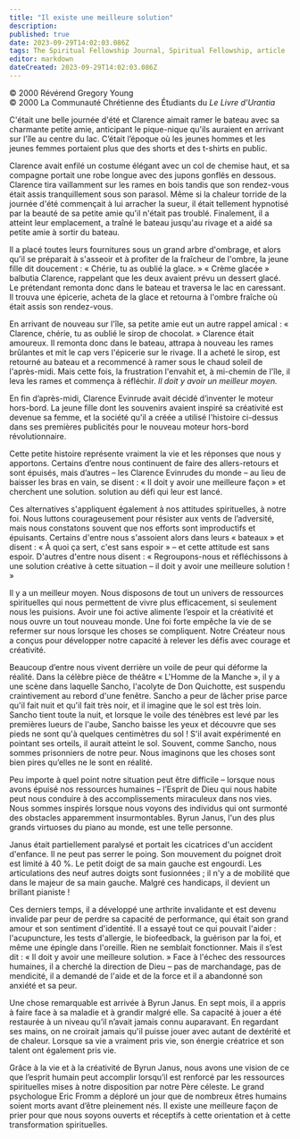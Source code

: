 ```yaml
---
title: "Il existe une meilleure solution"
description: 
published: true
date: 2023-09-29T14:02:03.086Z
tags: The Spiritual Fellowship Journal, Spiritual Fellowship, article
editor: markdown
dateCreated: 2023-09-29T14:02:03.086Z
---
```


<p class="v-card v-sheet theme--light gray lighten-3 px-2">© 2000 Révérend Gregory Young<br>© 2000 La Communauté Chrétienne des Étudiants du <i>Le Livre d'Urantia</i ></p>


C'était une belle journée d'été et Clarence aimait ramer le bateau avec sa charmante petite amie, anticipant le pique-nique qu'ils auraient en arrivant sur l'île au centre du lac. C’était l’époque où les jeunes hommes et les jeunes femmes portaient plus que des shorts et des t-shirts en public.

Clarence avait enfilé un costume élégant avec un col de chemise haut, et sa compagne portait une robe longue avec des jupons gonflés en dessous. Clarence tira vaillamment sur les rames en bois tandis que son rendez-vous était assis tranquillement sous son parasol. Même si la chaleur torride de la journée d'été commençait à lui arracher la sueur, il était tellement hypnotisé par la beauté de sa petite amie qu'il n'était pas troublé. Finalement, il a atteint leur emplacement, a traîné le bateau jusqu'au rivage et a aidé sa petite amie à sortir du bateau.

Il a placé toutes leurs fournitures sous un grand arbre d'ombrage, et alors qu'il se préparait à s'asseoir et à profiter de la fraîcheur de l'ombre, la jeune fille dit doucement : « Chérie, tu as oublié la glace. » « Crème glacée » balbutia Clarence, rappelant que les deux avaient prévu un dessert glacé. Le prétendant remonta donc dans le bateau et traversa le lac en caressant. Il trouva une épicerie, acheta de la glace et retourna à l'ombre fraîche où était assis son rendez-vous.

En arrivant de nouveau sur l'île, sa petite amie eut un autre rappel amical : « Clarence, chérie, tu as oublié le sirop de chocolat. » Clarence était amoureux. Il remonta donc dans le bateau, attrapa à nouveau les rames brûlantes et mit le cap vers l'épicerie sur le rivage. Il a acheté le sirop, est retourné au bateau et a recommencé à ramer sous le chaud soleil de l'après-midi. Mais cette fois, la frustration l'envahit et, à mi-chemin de l'île, il leva les rames et commença à réfléchir. _Il doit y avoir un meilleur moyen._

En fin d’après-midi, Clarence Evinrude avait décidé d’inventer le moteur hors-bord. La jeune fille dont les souvenirs avaient inspiré sa créativité est devenue sa femme, et la société qu'il a créée a utilisé l'histoire ci-dessus dans ses premières publicités pour le nouveau moteur hors-bord révolutionnaire.

Cette petite histoire représente vraiment la vie et les réponses que nous y apportons. Certains d’entre nous continuent de faire des allers-retours et sont épuisés, mais d’autres – les Clarence Evinrudes du monde – au lieu de baisser les bras en vain, se disent : « Il doit y avoir une meilleure façon » et cherchent une solution. solution au défi qui leur est lancé.

Ces alternatives s'appliquent également à nos attitudes spirituelles, à notre foi. Nous luttons courageusement pour résister aux vents de l’adversité, mais nous constatons souvent que nos efforts sont improductifs et épuisants. Certains d'entre nous s'assoient alors dans leurs « bateaux » et disent : « À quoi ça sert, c'est sans espoir » – et cette attitude est sans espoir. D'autres d'entre nous disent : « Regroupons-nous et réfléchissons à une solution créative à cette situation – il doit y avoir une meilleure solution ! »

Il y a un meilleur moyen. Nous disposons de tout un univers de ressources spirituelles qui nous permettent de vivre plus efficacement, si seulement nous les puisions. Avoir une foi active alimente l’espoir et la créativité et nous ouvre un tout nouveau monde. Une foi forte empêche la vie de se refermer sur nous lorsque les choses se compliquent. Notre Créateur nous a conçus pour développer notre capacité à relever les défis avec courage et créativité.

Beaucoup d’entre nous vivent derrière un voile de peur qui déforme la réalité. Dans la célèbre pièce de théâtre « L'Homme de la Manche », il y a une scène dans laquelle Sancho, l'acolyte de Don Quichotte, est suspendu craintivement au rebord d'une fenêtre. Sancho a peur de lâcher prise parce qu'il fait nuit et qu'il fait très noir, et il imagine que le sol est très loin. Sancho tient toute la nuit, et lorsque le voile des ténèbres est levé par les premières lueurs de l'aube, Sancho baisse les yeux et découvre que ses pieds ne sont qu'à quelques centimètres du sol ! S'il avait expérimenté en pointant ses orteils, il aurait atteint le sol. Souvent, comme Sancho, nous sommes prisonniers de notre peur. Nous imaginons que les choses sont bien pires qu’elles ne le sont en réalité.

Peu importe à quel point notre situation peut être difficile – lorsque nous avons épuisé nos ressources humaines – l’Esprit de Dieu qui nous habite peut nous conduire à des accomplissements miraculeux dans nos vies. Nous sommes inspirés lorsque nous voyons des individus qui ont surmonté des obstacles apparemment insurmontables. Byrun Janus, l'un des plus grands virtuoses du piano au monde, est une telle personne.

Janus était partiellement paralysé et portait les cicatrices d'un accident d'enfance. Il ne peut pas serrer le poing. Son mouvement du poignet droit est limité à 40 %. Le petit doigt de sa main gauche est engourdi. Les articulations des neuf autres doigts sont fusionnées ; il n'y a de mobilité que dans le majeur de sa main gauche. Malgré ces handicaps, il devient un brillant pianiste !

Ces derniers temps, il a développé une arthrite invalidante et est devenu invalide par peur de perdre sa capacité de performance, qui était son grand amour et son sentiment d'identité. Il a essayé tout ce qui pouvait l'aider : l'acupuncture, les tests d'allergie, le biofeedback, la guérison par la foi, et même une épingle dans l'oreille. Rien ne semblait fonctionner. Mais il s’est dit : « Il doit y avoir une meilleure solution. » Face à l'échec des ressources humaines, il a cherché la direction de Dieu – pas de marchandage, pas de mendicité, il a demandé de l'aide et de la force et il a abandonné son anxiété et sa peur.

Une chose remarquable est arrivée à Byrun Janus. En sept mois, il a appris à faire face à sa maladie et à grandir malgré elle. Sa capacité à jouer a été restaurée à un niveau qu’il n’avait jamais connu auparavant. En regardant ses mains, on ne croirait jamais qu'il puisse jouer avec autant de dextérité et de chaleur. Lorsque sa vie a vraiment pris vie, son énergie créatrice et son talent ont également pris vie.

Grâce à la vie et à la créativité de Byrun Janus, nous avons une vision de ce que l’esprit humain peut accomplir lorsqu’il est renforcé par les ressources spirituelles mises à notre disposition par notre Père céleste. Le grand psychologue Eric Fromm a déploré un jour que de nombreux êtres humains soient morts avant d’être pleinement nés. Il existe une meilleure façon de prier pour que nous soyons ouverts et réceptifs à cette orientation et à cette transformation spirituelles.

